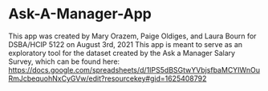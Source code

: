 # Ask-A-Manager-App
This app was created by Mary Orazem, Paige Oldiges, and Laura Bourn for DSBA/HCIP 5122 on August 3rd, 2021
This app is meant to serve as an exploratory tool for the dataset created by the Ask a Manager Salary Survey, which can be found here: https://docs.google.com/spreadsheets/d/1IPS5dBSGtwYVbjsfbaMCYIWnOuRmJcbequohNxCyGVw/edit?resourcekey#gid=1625408792
